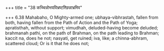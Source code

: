 +++
title = "38 कच्चिन्नोभयविभ्रष्टश्छिन्नाभ्रमिव"

+++
6.38 Mahabaho, O Mighty-armed one; ubhaya-vibhrastah, fallen from both,
having fallen from the Path of Action and the Path of Yoga; apratisthah,
without support; vimudhah, deluded-having become deluded; brahmanah
pathi, on the path of Brahman, on the path leading to Brahman; kaccit
na, does he not; nasyati, get ruined; iva, like; a chinna-abhram,
scattered cloud; Or is it that he does not;
